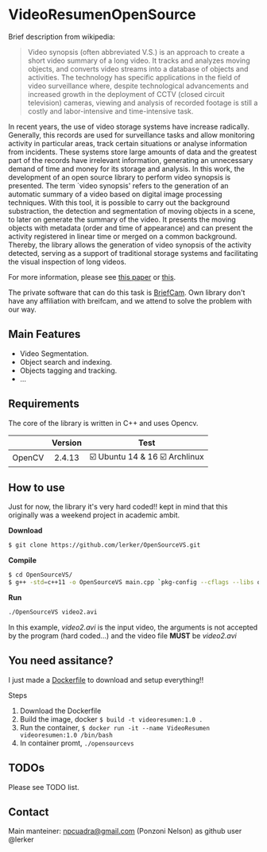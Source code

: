 VideoResumenOpenSource
======================

Brief description from wikipedia:

> Video synopsis (often abbreviated V.S.) is an approach to create a short video summary of a long video. It tracks and analyzes moving objects, and converts video streams into a database of objects and activities. The technology has specific applications in the field of video surveillance where, despite technological advancements and increased growth in the deployment of CCTV (closed circuit television) cameras, viewing and analysis of recorded footage is still a costly and labor-intensive and time-intensive task.


In recent years, the use of video storage systems have increase radically. Generally, this records are used for surveillance tasks and allow monitoring activity in particular areas, track certain situations or analyse information from incidents. These systems store large amounts of data and the greatest part of the records have irrelevant information, generating an unnecessary demand of time and money for its storage and analysis. In this work, the development of an open source library to perform video synopsis is presented. The term `video synopsis' refers to the generation of an automatic summary of a video based on digital image processing techniques. With this tool, it is possible to carry out the background substraction, the detection and segmentation of moving objects in a scene, to later on generate the summary of the video. It presents the moving objects with metadata (order and time of appearance) and can present the activity registered in linear time or merged on a common background. Thereby, the library allows the generation of video synopsis of the activity detected, serving as a support of traditional storage systems and facilitating the visual inspection of long videos.

For more information, please see [this paper](http://ieeexplore.ieee.org/document/7497179/) or [this](OpenSourceVS/docs/videoSinopsis_RPIC.pdf).

The private software that can do this task is [BriefCam](http://briefcam.com/). Own library don't have any affiliation with breifcam, and we attend to solve the problem with our way.

Main Features
-------------
+ Video Segmentation.
+ Object search and indexing.
+ Objects tagging and tracking.
+ ...

Requirements
------------

The core of the library is written in C++ and uses Opencv.


| 		        | Version       | Test  |
| :------------ |:-------------:| :----: |
| OpenCV	    | 2.4.13		| :ballot_box_with_check: Ubuntu 14 & 16  :ballot_box_with_check: Archlinux |


How to use
----------

Just for now, the library it's very hard coded!! kept in mind that this originally was a weekend project in academic ambit.

**Download**
```bash
$ git clone https://github.com/lerker/OpenSourceVS.git
```

**Compile**
```bash
$ cd OpenSourceVS/
$ g++ -std=c++11 -o OpenSourceVS main.cpp `pkg-config --cflags --libs opencv`
```

**Run**
```bash
./OpenSourceVS video2.avi
```

In this example, *video2.avi* is the input video, the arguments is not accepted by the program (hard coded...) and the video file **MUST** be _video2.avi_


You need assitance?
-------------------

I just made a [Dockerfile](https://docs.docker.com/engine/reference/builder/) to download and setup everything!!

Steps

1. Download the Dockerfile
2. Build the image, docker `$ build -t videoresumen:1.0 .`
3. Run the container, `$ docker run -it --name VideoResumen videoresumen:1.0 /bin/bash`
4. In container promt, `./opensourcevs`


TODOs
-----

Please see TODO list.

Contact
-------
Main manteiner: npcuadra@gmail.com (Ponzoni Nelson) as github user @lerker





